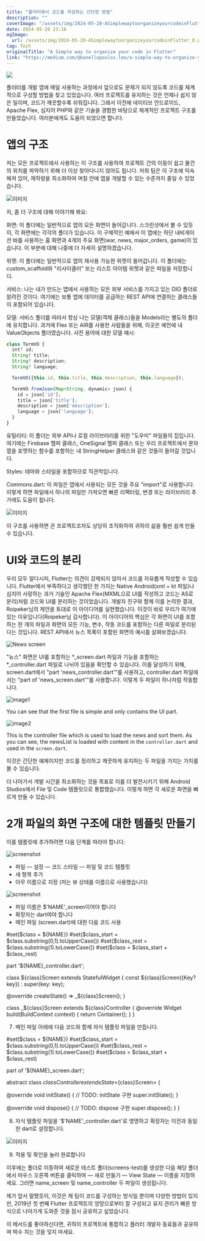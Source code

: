 ```yaml
---
title: "플러터에서 코드를 작성하는 간단한 방법"
description: ""
coverImage: "/assets/img/2024-05-20-ASimplewaytoorganizeyourcodeinFlutter_0.png"
date: 2024-05-20 23:16
ogImage: 
  url: /assets/img/2024-05-20-ASimplewaytoorganizeyourcodeinFlutter_0.png
tag: Tech
originalTitle: "A Simple way to organize your code in Flutter"
link: "https://medium.com/@kanellopoulos.leo/a-simple-way-to-organize-your-code-in-flutter-e175e7004fb5"
---
```



<img src="/assets/img/2024-05-20-ASimplewaytoorganizeyourcodeinFlutter_0.png" />

플러터를 개발 앱에 매일 사용하는 과정에서 앞으로도 문제가 되지 않도록 코드를 체계적으로 구성할 방법을 찾고 있었습니다. 여러 프로젝트를 유지하는 것은 언제나 쉽지 않은 일이며, 코드가 깨끗할수록 쉬워집니다. 그래서 이전에 네이티브 안드로이드, Apache Flex, 심지어 PHP와 같은 기술을 경험한 바탕으로 체계적인 프로젝트 구조를 만들었습니다. 여러분에게도 도움이 되었으면 합니다.

# 앱의 구조

저는 모든 프로젝트에서 사용하는 이 구조를 사용하여 프로젝트 간의 이동이 쉽고 물건의 위치를 파악하기 위해 더 이상 찾아다니지 않아도 됩니다. 저희 팀은 이 구조에 익숙해져 있어, 제작량을 최소화하여 며칠 안에 앱을 개발할 수 있는 수준까지 줄일 수 있었습니다.

<div class="content-ad"></div>

![이미지](/assets/img/2024-05-20-ASimplewaytoorganizeyourcodeinFlutter_1.png)

자, 좀 더 구조에 대해 이야기해 봐요:

화면: 이 폴더에는 일반적으로 앱의 모든 화면이 들어갑니다. 스크린샷에서 볼 수 있듯이, 각 화면에는 각각의 폴더가 있습니다. 이 구체적인 예에서 이 앱에는 하단 내비게이션 바를 사용하는 홈 화면과 4개의 주요 화면(war, news, major_orders, game)이 있습니다. 이 부분에 대해 나중에 더 자세히 설명하겠습니다.

위젯: 이 폴더에는 일반적으로 앱의 재사용 가능한 위젯이 들어갑니다. 이 폴더에는 custom_scaffold와 "리사이클러" 또는 리스트 아이템 위젯과 같은 파일을 저장합니다.

<div class="content-ad"></div>

서비스: 나는 내가 만드는 앱에서 사용하는 모든 외부 서비스를 가지고 있는 DIO 폴더로 알려진 것이다. 여기에는 보통 앱에 데이터를 공급하는 REST API에 연결하는 클래스들이 포함되어 있습니다.

모델: 서비스 폴더를 따라서 항상 나는 모델(객체 클래스)들을 Models라는 별도의 폴더에 유지합니다. 과거에 Flex 또는 AIR를 사용한 사람들을 위해, 이곳은 예전에 내 ValueObjects 폴더였습니다. 사전 용어에 대한 모델 예시:

```js
class TermVO {
  int? id;
  String? title;
  String? description;
  String? language;

  TermVO({this.id, this.title, this.description, this.language});

  TermVO.fromJson(Map<String, dynamic> json) {
    id = json['id'];
    title = json['title'];
    description = json['description'];
    language = json['language'];
  }
}
```

유틸리티: 이 폴더는 외부 API나 로컬 라이브러리를 위한 "도우미" 파일들의 집입니다. 여기에는 Firebase 헬퍼 클래스, OneSignal 헬퍼 클래스 또는 우리 프로젝트에서 문자열을 포맷하는 함수를 포함하는 내 StringHelper 클래스와 같은 것들이 들어갈 것입니다.

<div class="content-ad"></div>


Styles: 테마와 스타일을 포함하므로 직관적입니다.

Commons.dart: 이 파일은 앱에서 사용되는 모든 것을 주요 "import"로 사용합니다. 이렇게 하면 파일에서 하나의 파일만 가져오면 빠른 리팩터링, 변경 또는 라이브러리 추가에도 도움이 됩니다.

![이미지](/assets/img/2024-05-20-ASimplewaytoorganizeyourcodeinFlutter_2.png)

이 구조를 사용하면 큰 프로젝트조차도 상당히 조직화하여 귀하의 삶을 훨씬 쉽게 만들 수 있습니다.

<div class="content-ad"></div>

# UI와 코드의 분리

우리 모두 알다시피, Flutter는 의견이 강제되지 않아서 코드를 자유롭게 작성할 수 있습니다. Flutter에서 부족하다고 생각했던 한 가지는 Native Android(xml + kt 파일)나 심지어 사랑하는 과거 기술인 Apache Flex(MXML으로 UI를 작성하고 코드는 AS로 분리)처럼 코드와 UI를 분리하는 것이었습니다. 개발자 친구와 함께 이를 논의한 결과, Roipeker님의 제안을 토대로 이 아이디어를 실현했습니다. 이것이 바로 우리가 여기에 있는 이유입니다(Roipeker님 감사합니다).
이 아이디어의 핵심은 각 화면이 UI를 포함하는 한 개의 파일과 화면의 모든 기능, 변수, 작동 코드를 포함하는 다른 파일로 분리된다는 것입니다.
REST API에서 뉴스 목록이 포함된 화면의 예시를 살펴보겠습니다.

![News screen](/assets/img/2024-05-20-ASimplewaytoorganizeyourcodeinFlutter_3.png)

"뉴스" 화면은 UI를 포함하는 *_screen.dart 파일과 기능을 포함하는 *_controller.dart 파일로 나뉘어 있음을 확인할 수 있습니다. 이를 달성하기 위해, screen.dart에서 "part 'news_controller.dart'"를 사용하고, controller.dart 파일에서는 "part of 'news_screen.dart'"를 사용합니다. 이렇게 두 파일이 하나처럼 작동합니다.

<div class="content-ad"></div>


![image1](/assets/img/2024-05-20-ASimplewaytoorganizeyourcodeinFlutter_4.png)

You can see that the first file is simple and only contains the UI part.

![image2](/assets/img/2024-05-20-ASimplewaytoorganizeyourcodeinFlutter_5.png)

This is the controller file which is used to load the news and sort them. As you can see, the newsList is loaded with content in the `controller.dart` and used in the `screen.dart`.


<div class="content-ad"></div>

이것은 간단한 예제이지만 코드를 정리하고 깨끗하게 유지하는 두 파일을 가지는 가치를 볼 수 있습니다.

더 나아가서 개발 시간을 최소화하는 것을 목표로 이를 더 발전시키기 위해 Android Studios에서 File 및 Code 템플릿으로 통합했습니다. 이렇게 하면 각 새로운 화면을 빠르게 만들 수 있습니다.

# 2개 파일의 화면 구조에 대한 템플릿 만들기

이를 템플릿에 추가하려면 다음 단계를 따라야 합니다:

<div class="content-ad"></div>


![screenshot](/assets/img/2024-05-20-ASimplewaytoorganizeyourcodeinFlutter_6.png)

- 파일 — 설정 — 코드 스타일 — 파일 및 코드 템플릿
- 새 항목 추가
- 아무 이름으로 지정 (저는 뷰 상태를 이름으로 사용했습니다)

![screenshot](/assets/img/2024-05-20-ASimplewaytoorganizeyourcodeinFlutter_7.png)

- 파일 이름은 $'NAME'_screen이어야 합니다
- 확장자는 dart여야 합니다
- 메인 파일 (screen.dart)에 대한 다음 코드 사용


<div class="content-ad"></div>


#set($class = ${NAME})
#set($class_start = $class.substring(0,1).toUpperCase())
#set($class_rest = $class.substring(1).toLowerCase())
#set($class = $class_start + $class_rest)

part '${NAME}_controller.dart';

class ${class}Screen extends StatefulWidget {
  const ${class}Screen({Key? key}) : super(key: key);

  @override
  createState() => _${class}Screen();
}

class _${class}Screen extends ${class}Controller {
  @override
  Widget build(BuildContext context) {
    return Container();
  }
}


7. 메인 파일 아래에 다음 코드와 함께 자식 템플릿 파일을 만듭니다.


#set($class = ${NAME})
#set($class_start = $class.substring(0,1).toUpperCase())
#set($class_rest = $class.substring(1).toLowerCase())
#set($class = $class_start + $class_rest)

part of '${NAME}_screen.dart';

abstract class ${class}Controller extends State<${class}Screen> {

  @override
  void initState() {
    // TODO: initState 구현
    super.initState();
  }

  @override
  void dispose() {
    // TODO: dispose 구현
    super.dispose();
  }
}


8. 자식 템플릿 파일을 '$'NAME'_controller.dart'로 명명하고 확장자는 이전과 동일한 dart로 설정합니다.
  

<div class="content-ad"></div>


![이미지](/assets/img/2024-05-20-ASimplewaytoorganizeyourcodeinFlutter_8.png)

9. 적용 및 확인을 눌러 완료합니다

이후에는 폴더로 이동하여 새로운 테스트 폴더(screens-test)를 생성한 다음 해당 폴더에서 마우스 오른쪽 버튼을 클릭하여 — 새로 만들기 — View State — 이름을 지정하세요.
그러면 name_screen 및 name_controller 두 파일이 생성됩니다.

제가 앞서 말했듯이, 이것은 제 팀이 코드를 구성하는 방식일 뿐이며 다양한 방법이 있지만, 2019년 첫 번째 Flutter 프로젝트의 엉망으로부터 잘 구성되고 유지 관리가 빠른 방식으로 나아가게 도와준 것을 잠시 공유하고 싶었습니다.


<div class="content-ad"></div>

이 메서드를 좋아하신다면, 귀하의 프로젝트에 통합하고 플러터 개발자 동료들과 공유하며 박수 치는 것을 잊지 마세요.